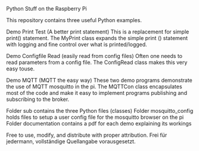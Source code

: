 Python Stuff on the Raspberry Pi

This repository contains three useful Python examples. 

Demo Print Test (A better print statement)
This is a replacement for simple print() statement. The MyPrint class expands the simple
print () statement with logging and fine control over what is printed/logged.

Demo Configfile Read (easily read from config files)
Often one needs to read parameters from a config file. The ConfigRead class makes this very easy touse.

Demo MQTT  (MQTT the easy way)
These two demo programs demonstrate the use of MQTT mosquitto in the pi. The MQTTCon class encapsulates
most of the code and make it easy to implement programs publishing and subscribing to the broker.
 
Folder sub contains the three Python files (classes)
Folder mosquitto_config holds files to setup a user config file for the mosquitto browser on the pi
Folder documentation contains a pdf for each demo explaining its workings

Free to use, modify, and distribute with proper attribution.
Frei für jedermann, vollständige Quellangabe vorausgesetzt.

